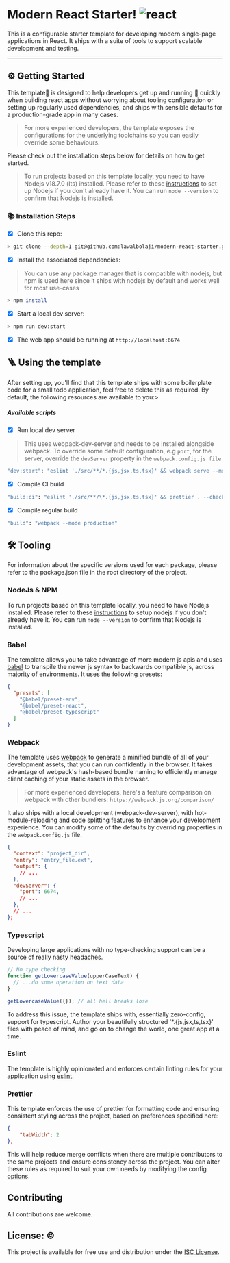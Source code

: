 # Modern React Starter! ![react](https://github.com/lawalbolaji/modern-react-starter/assets/22568024/ccd898b9-c79f-4d7b-b5c5-b1612d17cd5f)


This is a configurable starter template for developing modern single-page applications in React. It ships with a suite of tools to support scalable development and testing.

<!-- some introduction here -->

---

## ⚙️ Getting Started

This template📓 is designed to help developers get up and running 💨 quickly when building react apps without worrying about tooling configuration or setting up regularly used dependencies, and ships with sensible defaults for a production-grade app in many cases.

> For more experienced developers, the template exposes the configurations for the underlying toolchains so you can easily override some behaviours.

Please check out the installation steps below for details on how to get started.

> To run projects based on this template locally, you need to have Nodejs v18.7.0 (lts) installed. Please refer to these [instructions](https://nodejs.org/en/download/package-manager) to set up Nodejs if you don't already have it. You can run `node --version` to confirm that Nodejs is installed.

### 📚 Installation Steps

- [x] Clone this repo:

```sh
> git clone --depth=1 git@github.com:lawalbolaji/modern-react-starter.git
```

- [x] Install the associated dependencies:

> You can use any package manager that is compatible with nodejs, but npm is used here since it ships with nodejs by default and works well for most use-cases

```sh
> npm install
```

- [x] Start a local dev server:

```sh
> npm run dev:start
```

- [x] The web app should be running at `http://localhost:6674`


## 🪜 Using the template

After setting up, you'll find that this template ships with some boilerplate code for a small todo application, feel free to delete this as required. By default, the following resources are available to you:>

##### Available scripts

- [x] Run local dev server

> This uses webpack-dev-server and needs to be installed alongside webpack. To override some default configuration, e.g `port`, for the server, override the `devServer` property in the `webpack.config.js file`

```sh
"dev:start": "eslint './src/**/*.{js,jsx,ts,tsx}' && webpack serve --mode development",
```

- [x] Compile CI build

```sh
"build:ci": "eslint './src/**/\*.{js,jsx,ts,tsx}' && prettier . --check './src/**/\*.{js,jsx,ts,tsx}' && webpack --mode production",
```

- [x] Compile regular build

```sh
"build": "webpack --mode production"
```

<!-- ##### CI/CD -->

<!-- ##### Deployment -->

<!-- ##### Runtime Issues -->

<!-- some errors that might happen if they missed some steps above -->

## 🛠️ Tooling

For information about the specific versions used for each package, please refer to the package.json file in the root directory of the project.

### NodeJs & NPM

To run projects based on this template locally, you need to have Nodejs installed. Please refer to these [instructions](https://nodejs.org/en/download/package-manager) to setup nodejs if you don't already have it. You can run `node --version` to confirm that Nodejs is installed.

### Babel

The template allows you to take advantage of more modern js apis and uses [babel](https://babeljs.io/) to transpile the newer js syntax to backwards compatible js, across majority of environments. It uses the following presets:

```json
{
  "presets": [
    "@babel/preset-env",
    "@babel/preset-react",
    "@babel/preset-typescript"
  ]
}
```

### Webpack

The template uses [webpack](https://webpack.js.org/) to generate a minified bundle of all of your development assets, that you can run confidently in the browser. It takes advantage of webpack's hash-based bundle naming to efficiently manage client caching of your static assets in the browser.

> For more experienced developers, here's a feature comparison on webpack with other bundlers: `https://webpack.js.org/comparison/`

It also ships with a local development (webpack-dev-server), with hot-module-reloading and code splitting features to enhance your development experience. You can modify some of the defaults by overriding properties in the `webpack.config.js` file.

```json
{
  "context": "project_dir",
  "entry": "entry_file.ext",
  "output": {
    // ...
  },
  "devServer": {
    "port": 6674,
    // ...
  },
  // ...
};

```

### Typescript

Developing large applications with no type-checking support can be a source of really nasty headaches.

```ts
// No type checking
function getLowercaseValue(upperCaseText) {
  // ...do some operation on text data
}

getLowercaseValue({}); // all hell breaks lose
```

To address this issue, the template ships with, essentially zero-config, support for typescript. Author your beautifully structured '\*.{js,jsx,ts,tsx}' files with peace of mind, and go on to change the world, one great app at a time.

### Eslint

The template is highly opinionated and enforces certain linting rules for your application using [eslint](https://eslint.org/).

### Prettier

This template enforces the use of prettier for formatting code and ensuring consistent styling across the project, based on preferences specified here:

```json
{
    "tabWidth": 2
},
```

This will help reduce merge conflicts when there are multiple contributors to the same projects and ensure consistency across the project. You can alter these rules as required to suit your own needs by modifying the config [options](https://prettier.io/docs/en/options).

## Contributing

All contributions are welcome.

<!-- ### Bugs & Optimizations

### Feature

### Documentation

## 🔒 Security -->

## License: ©️

This project is available for free use and distribution under the [ISC License](https://opensource.org/license/isc-license-txt/).

<!-- add deployment instructions here, consider docker -->
